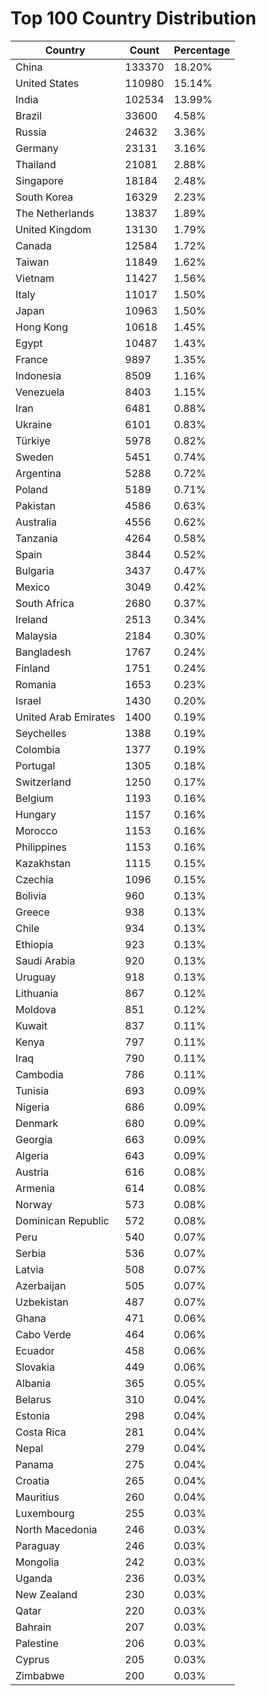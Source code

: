 # Top 100 Country Distribution
| Country | Count | Percentage |
|----|----|----|
| China | 133370 | 18.20% |
| United States | 110980 | 15.14% |
| India | 102534 | 13.99% |
| Brazil | 33600 | 4.58% |
| Russia | 24632 | 3.36% |
| Germany | 23131 | 3.16% |
| Thailand | 21081 | 2.88% |
| Singapore | 18184 | 2.48% |
| South Korea | 16329 | 2.23% |
| The Netherlands | 13837 | 1.89% |
| United Kingdom | 13130 | 1.79% |
| Canada | 12584 | 1.72% |
| Taiwan | 11849 | 1.62% |
| Vietnam | 11427 | 1.56% |
| Italy | 11017 | 1.50% |
| Japan | 10963 | 1.50% |
| Hong Kong | 10618 | 1.45% |
| Egypt | 10487 | 1.43% |
| France | 9897 | 1.35% |
| Indonesia | 8509 | 1.16% |
| Venezuela | 8403 | 1.15% |
| Iran | 6481 | 0.88% |
| Ukraine | 6101 | 0.83% |
| Türkiye | 5978 | 0.82% |
| Sweden | 5451 | 0.74% |
| Argentina | 5288 | 0.72% |
| Poland | 5189 | 0.71% |
| Pakistan | 4586 | 0.63% |
| Australia | 4556 | 0.62% |
| Tanzania | 4264 | 0.58% |
| Spain | 3844 | 0.52% |
| Bulgaria | 3437 | 0.47% |
| Mexico | 3049 | 0.42% |
| South Africa | 2680 | 0.37% |
| Ireland | 2513 | 0.34% |
| Malaysia | 2184 | 0.30% |
| Bangladesh | 1767 | 0.24% |
| Finland | 1751 | 0.24% |
| Romania | 1653 | 0.23% |
| Israel | 1430 | 0.20% |
| United Arab Emirates | 1400 | 0.19% |
| Seychelles | 1388 | 0.19% |
| Colombia | 1377 | 0.19% |
| Portugal | 1305 | 0.18% |
| Switzerland | 1250 | 0.17% |
| Belgium | 1193 | 0.16% |
| Hungary | 1157 | 0.16% |
| Morocco | 1153 | 0.16% |
| Philippines | 1153 | 0.16% |
| Kazakhstan | 1115 | 0.15% |
| Czechia | 1096 | 0.15% |
| Bolivia | 960 | 0.13% |
| Greece | 938 | 0.13% |
| Chile | 934 | 0.13% |
| Ethiopia | 923 | 0.13% |
| Saudi Arabia | 920 | 0.13% |
| Uruguay | 918 | 0.13% |
| Lithuania | 867 | 0.12% |
| Moldova | 851 | 0.12% |
| Kuwait | 837 | 0.11% |
| Kenya | 797 | 0.11% |
| Iraq | 790 | 0.11% |
| Cambodia | 786 | 0.11% |
| Tunisia | 693 | 0.09% |
| Nigeria | 686 | 0.09% |
| Denmark | 680 | 0.09% |
| Georgia | 663 | 0.09% |
| Algeria | 643 | 0.09% |
| Austria | 616 | 0.08% |
| Armenia | 614 | 0.08% |
| Norway | 573 | 0.08% |
| Dominican Republic | 572 | 0.08% |
| Peru | 540 | 0.07% |
| Serbia | 536 | 0.07% |
| Latvia | 508 | 0.07% |
| Azerbaijan | 505 | 0.07% |
| Uzbekistan | 487 | 0.07% |
| Ghana | 471 | 0.06% |
| Cabo Verde | 464 | 0.06% |
| Ecuador | 458 | 0.06% |
| Slovakia | 449 | 0.06% |
| Albania | 365 | 0.05% |
| Belarus | 310 | 0.04% |
| Estonia | 298 | 0.04% |
| Costa Rica | 281 | 0.04% |
| Nepal | 279 | 0.04% |
| Panama | 275 | 0.04% |
| Croatia | 265 | 0.04% |
| Mauritius | 260 | 0.04% |
| Luxembourg | 255 | 0.03% |
| North Macedonia | 246 | 0.03% |
| Paraguay | 246 | 0.03% |
| Mongolia | 242 | 0.03% |
| Uganda | 236 | 0.03% |
| New Zealand | 230 | 0.03% |
| Qatar | 220 | 0.03% |
| Bahrain | 207 | 0.03% |
| Palestine | 206 | 0.03% |
| Cyprus | 205 | 0.03% |
| Zimbabwe | 200 | 0.03% |
